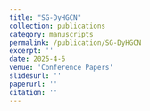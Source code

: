 ```yaml
---
title: "SG-DyHGCN"
collection: publications
category: manuscripts
permalink: /publication/SG-DyHGCN
excerpt: ''
date: 2025-4-6
venue: 'Conference Papers'
slidesurl: ''
paperurl: ''
citation: ''
---
```


